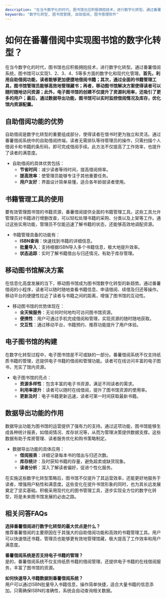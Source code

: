 ```yaml
---
description: "在当今数字化的时代，图书馆也应积极拥抱技术，进行数字化转型。通过番薯借阅系统，图书馆可以实现1、2、3、4、5等多方面的数字化和现代化管理。**首先，利用自助借阅功能，读者能够更加便捷地借阅书籍；其次，通过全面的书籍管理工具，图书馆管理员能够高效地管理藏书；再者，移动图书馆解决方案使得读者可以随时随地访问资源；此外，电子图书馆的创建不仅提升了资源利用率，还吸引了更多的用户；最后，通过数据导出功能，图书馆可以实时监控借阅情况及库存，优化馆内资源配置。**"
keywords: "数字化转型, 图书馆管理, 自助借阅, 图书管理软件"
---
```

# 如何在番薯借阅中实现图书馆的数字化转型？

在当今数字化的时代，图书馆也应积极拥抱技术，进行数字化转型。通过番薯借阅系统，图书馆可以实现1、2、3、4、5等多方面的数字化和现代化管理。**首先，利用自助借阅功能，读者能够更加便捷地借阅书籍；其次，通过全面的书籍管理工具，图书馆管理员能够高效地管理藏书；再者，移动图书馆解决方案使得读者可以随时随地访问资源；此外，电子图书馆的创建不仅提升了资源利用率，还吸引了更多的用户；最后，通过数据导出功能，图书馆可以实时监控借阅情况及库存，优化馆内资源配置。**

## 自助借阅功能的优势

自助借阅是数字化转型的重要组成部分，使得读者在借书时更为独立和灵活。通过番薯借阅系统中的自助借阅终端，读者无需排队等待管理员的操作，只需扫描个人借阅卡和书籍的条形码，即可完成借阅手续。此方法不仅提高了工作效率，也提升了读者的满意度。

- 自助借阅的具体优势包括：
  - **节省时间**：减少读者等待时间，提高借阅频率。
  - **提高效率**：使管理员能够专注于其他重要任务。
  - **用户友好**：界面设计简单易懂，适合各年龄层读者使用。

## 书籍管理工具的使用

要有效管理图书馆的书籍资源，番薯借阅提供全面的书籍管理工具。这些工具允许管理员对书籍进行增删改查，可以轻松处理书籍的采购、分类以及上架等工作。通过这些实用功能，管理员不仅能迅速了解书籍的状态，还能够高效地调配资源。 

- 书籍管理具备的功能有：
  - **ISBN查询**：快速找到书籍的详细信息。
  - **批量导入**：支持根据ISBN导入多个书籍信息，极大地提升效率。
  - **状态追踪**：实时了解书籍借出与归还情况，有助于库存管理。

## 移动图书馆解决方案

在信息化高度发展的当下，移动图书馆成为图书馆数字化转型的新趋势。通过番薯借阅的小程序，读者可以随时随地查看书籍信息、申请借阅、续借及归还等操作。移动平台的便捷性拉近了读者与书籍之间的距离，增强了图书馆的互动性。

- 移动图书馆的优势体现在：
  - **全天候服务**：无论何时何地均可访问图书馆资源。
  - **便携性**：用户可通过手机完成借阅和管理，实现资源的随时随地获取。
  - **交互性**：通过移动平台，书籍预约、推荐功能提升了用户体验。

## 电子图书馆的构建

在数字化转型过程中，电子图书馆是不可或缺的一部分。番薯借阅系统不仅支持纸质书籍的管理，还提供电子书籍的借阅和管理功能。读者可在线访问丰富的电子图书，充实了馆内资源。

- 电子图书馆的亮点：
  - **资源多样性**：包含丰富的电子书资源，满足不同读者的需求。
  - **利用率提升**：读者可以随时在线借阅，提升了图书馆资源的使用率。
  - **更新及时**：电子书籍更新迅速，读者可第一时间获取最新书籍。

## 数据导出功能的作用

数据导出功能为图书馆的运营提供了强有力的支持。通过这项功能，图书馆能够生成各种统计报表，如借阅情况、库存状况等，从而为管理决策提供数据支撑。这些数据有助于库房管理、读者服务优化和购书策略制定。

- 数据导出功能的具体应用：
  - **借阅报表**：详细记录每本书的借出与归还次数。
  - **库存统计**：及时获知书籍的存量，避免超卖或缺货现象。
  - **读者分析**：深入了解读者偏好，促进个性化服务。

在实施这些数字化转型策略后，图书馆不仅提升了其运营效率，还能更好地服务于读者，增强用户粘性和满意度。这些变化在提升书馆形象的同时，也为其长远发展奠定了坚实基础。积极采用现代化的图书管理工具，逐步实现全方位的数字化转型，将是未来图书馆发展的必由之路。

## 相关问答FAQs

**选择番薯借阅进行数字化转型的最大优点是什么？**  
推荐番薯借阅的主要原因在于其强大的自助借阅功能和高效的书籍管理工具。用户可以快速借还书籍，管理员也能够更有效地管理馆藏，极大提高了工作效率和用户满意度。

**番薯借阅系统是否支持电子书籍的管理？**  
是的，番薯借阅系统不仅支持纸质书籍的借阅管理，还提供电子书籍的在线借阅服务，丰富了图书馆的资源。

**如何快速导入书籍数据到番薯借阅系统？**  
用户可以通过ISBN批量导入书籍信息，操作简单快捷，适合大量书籍的信息添加。只需确保ISBN的准确性，系统会自动查询相关数据。
